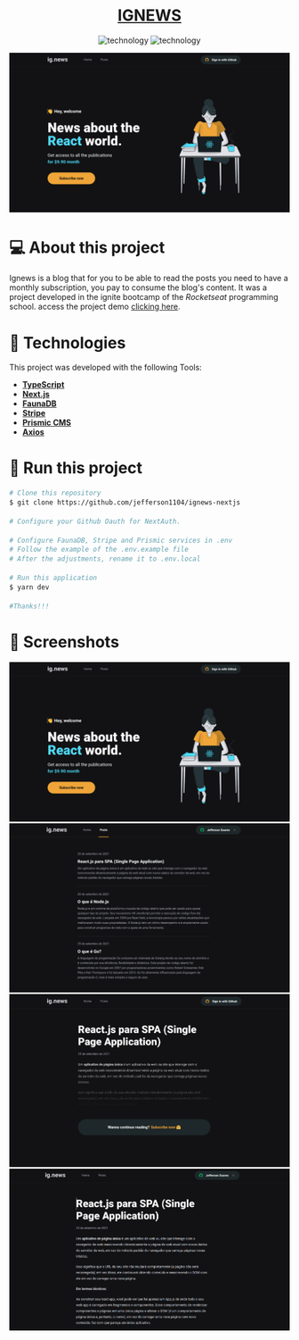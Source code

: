 <h1 align="center">
  <a href='https://ignews-nextjs.vercel.app/' target='_blank'>IGNEWS</a>
</h1>

<p align="center">
  <img alt="technology" src="https://img.shields.io/badge/TypeScript-007ACC?style=for-the-badge&logo=typescript&logoColor=white">
  <img alt="technology" src="https://img.shields.io/badge/Next-black?style=for-the-badge&logo=next.js&logoColor=white">
</p>

<p align="center">
  <img src="./assets/screenshots/screenshot-01.png" alt="home do ignews">
</p>

# 💻 About this project

Ignews is a blog that for you to be able to read the posts you need to have a monthly subscription, you pay to consume the blog's content. It was a project developed in the ignite bootcamp of the _Rocketseat_ programming school. access the project demo [clicking here](https://ignews-nextjs.vercel.app/).

# :hammer: Technologies
This project was developed with the following Tools:
- **[TypeScript](https://www.typescriptlang.org/)**
- **[Next.js](https://nextjs.org/)**
- **[FaunaDB](https://fauna.com/)**
- **[Stripe](https://stripe.com/en-br)**
- **[Prismic CMS](https://prismic.io/)**
- **[Axios](https://github.com/axios/axios)**

# 🚀 Run this project
```bash
# Clone this repository
$ git clone https://github.com/jefferson1104/ignews-nextjs

# Configure your Github Oauth for NextAuth.

# Configure FaunaDB, Stripe and Prismic services in .env
# Follow the example of the .env.example file
# After the adjustments, rename it to .env.local

# Run this application
$ yarn dev

#Thanks!!!
```

# 🎨 Screenshots
![screenshot](./assets/screenshots/screenshot-01.png)
![screenshot](./assets/screenshots/screenshot-02.png)
![screenshot](./assets/screenshots/screenshot-03.png)
![screenshot](./assets/screenshots/screenshot-04.png)
